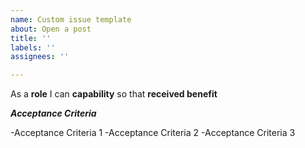 ```yaml
---
name: Custom issue template
about: Open a post
title: ''
labels: ''
assignees: ''

---
```


As a **role** I can **capability** so that  **received benefit**


***Acceptance Criteria***

-Acceptance Criteria 1
-Acceptance Criteria 2
-Acceptance Criteria 3
